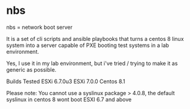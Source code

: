 # nbs

nbs = network boot server

It is a set of cli scripts  and ansible playbooks that turns a centos 8 linux system into a server capable of PXE booting test systems in a lab environment.

Yes,  I use it in my lab environment, but i've tried / trying to make it as generic as possible.

Builds Tested
ESXi 6.7.0u3
ESXi 7.0.0
Centos 8.1

Please note:  You cannot use a syslinux package > 4.0.8,  the default syslinux in centos 8 wont boot ESXI 6.7 and above
